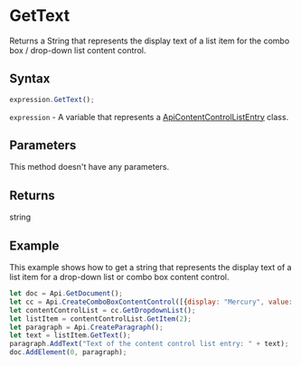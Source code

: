 # GetText

Returns a String that represents the display text of a list item for the combo box / drop-down list content control.

## Syntax

```javascript
expression.GetText();
```

`expression` - A variable that represents a [ApiContentControlListEntry](../ApiContentControlListEntry.md) class.

## Parameters

This method doesn't have any parameters.

## Returns

string

## Example

This example shows how to get a string that represents the display text of a list item for a drop-down list or combo box content control.

```javascript editor-docx
let doc = Api.GetDocument();
let cc = Api.CreateComboBoxContentControl([{display: "Mercury", value: "planet1"}, {display: "Venus", value: "planet2"}, {display: "Earth", value: "planet3"}, {display: "Mars", value: "planet4"}], 2);
let contentControlList = cc.GetDropdownList();
let listItem = contentControlList.GetItem(2);
let paragraph = Api.CreateParagraph();
let text = listItem.GetText();
paragraph.AddText("Text of the content control list entry: " + text);
doc.AddElement(0, paragraph);
```
